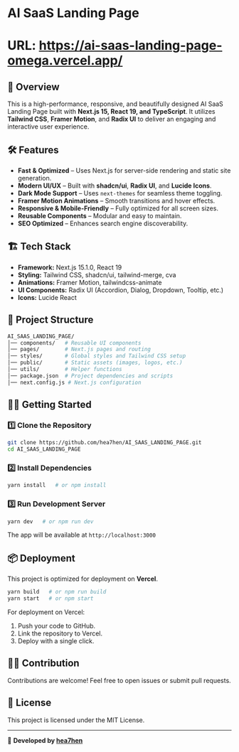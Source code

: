 # AI SaaS Landing Page

# URL: https://ai-saas-landing-page-omega.vercel.app/

## 🚀 Overview
This is a high-performance, responsive, and beautifully designed AI SaaS Landing Page built with **Next.js 15, React 19, and TypeScript**. It utilizes **Tailwind CSS**, **Framer Motion**, and **Radix UI** to deliver an engaging and interactive user experience.

## 🛠️ Features
- **Fast & Optimized** – Uses Next.js for server-side rendering and static site generation.
- **Modern UI/UX** – Built with **shadcn/ui**, **Radix UI**, and **Lucide Icons**.
- **Dark Mode Support** – Uses `next-themes` for seamless theme toggling.
- **Framer Motion Animations** – Smooth transitions and hover effects.
- **Responsive & Mobile-Friendly** – Fully optimized for all screen sizes.
- **Reusable Components** – Modular and easy to maintain.
- **SEO Optimized** – Enhances search engine discoverability.

## 🏗️ Tech Stack
- **Framework:** Next.js 15.1.0, React 19
- **Styling:** Tailwind CSS, shadcn/ui, tailwind-merge, cva
- **Animations:** Framer Motion, tailwindcss-animate
- **UI Components:** Radix UI (Accordion, Dialog, Dropdown, Tooltip, etc.)
- **Icons:** Lucide React

## 📁 Project Structure
```bash
AI_SAAS_LANDING_PAGE/
│── components/   # Reusable UI components
│── pages/        # Next.js pages and routing
│── styles/       # Global styles and Tailwind CSS setup
│── public/       # Static assets (images, logos, etc.)
│── utils/        # Helper functions
│── package.json  # Project dependencies and scripts
│── next.config.js # Next.js configuration
```

## 🏃‍♂️ Getting Started
### 1️⃣ Clone the Repository
```bash
git clone https://github.com/hea7hen/AI_SAAS_LANDING_PAGE.git
cd AI_SAAS_LANDING_PAGE
```

### 2️⃣ Install Dependencies
```bash
yarn install   # or npm install
```

### 3️⃣ Run Development Server
```bash
yarn dev   # or npm run dev
```

The app will be available at `http://localhost:3000`

## 📦 Deployment
This project is optimized for deployment on **Vercel**.
```bash
yarn build   # or npm run build
yarn start   # or npm start
```

For deployment on Vercel:
1. Push your code to GitHub.
2. Link the repository to Vercel.
3. Deploy with a single click.

## 👨‍💻 Contribution
Contributions are welcome! Feel free to open issues or submit pull requests.

## 📜 License
This project is licensed under the MIT License.

---
🔗 **Developed by [hea7hen](https://github.com/hea7hen)**

